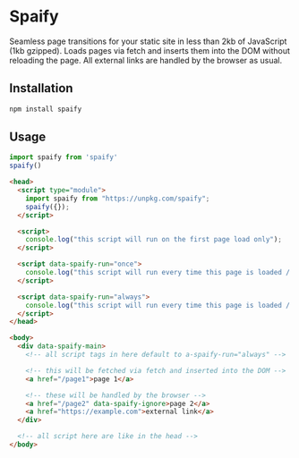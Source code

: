 # Spaify

Seamless page transitions for your static site in less than 2kb of JavaScript (1kb gzipped).
Loads pages via fetch and inserts them into the DOM without reloading the page. All external links are handled by the browser as usual.

## Installation

```bash
npm install spaify
```

## Usage

```js
import spaify from 'spaify'
spaify()
```

```html
<head>
  <script type="module">
    import spaify from "https://unpkg.com/spaify";
    spaify({});
  </script>

  <script>
    console.log("this script will run on the first page load only");
  </script>

  <script data-spaify-run="once">
    console.log("this script will run every time this page is loaded / navigated to for the first time");
  </script>

  <script data-spaify-run="always">
    console.log("this script will run every time this page is loaded / navigated to");
  </script>
</head>

<body>
  <div data-spaify-main>
    <!-- all script tags in here default to a-spaify-run="always" -->

    <!-- this will be fetched via fetch and inserted into the DOM -->
    <a href="/page1">page 1</a> 

    <!-- these will be handled by the browser -->
    <a href="/page2" data-spaify-ignore>page 2</a> 
    <a href="https://example.com">external link</a>
  </div>

  <!-- all script here are like in the head -->
</body>
```
